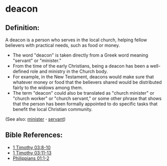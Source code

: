 # deacon #

## Definition: ##

A deacon is a person who serves in the local church, helping fellow believers with practical needs, such as food or money.

* The word "deacon" is taken directly from a Greek word meaning "servant" or "minister."
* From the time of the early Christians, being a deacon has been a well-defined role and ministry in the Church body.
* For example, in the New Testament, deacons would make sure that whatever money or food that the believers shared would be distributed fairly to the widows among them.
* The term "deacon" could also be translated as "church minister" or "church worker" or "church servant," or some other phrase that shows that the person has been formally appointed to do specific tasks that benefit the local Christian community.

(See also: [minister](../kt/minister.md) **·** [servant](../other/servant.md))

## Bible References: ##

* [1 Timothy 03:8-10](https://door43.org/en/bible/notes/1ti/03/08)
* [1 Timothy 03:11-13](https://door43.org/en/bible/notes/1ti/03/11)
* [Philippians 01:1-2](https://door43.org/en/bible/notes/php/01/01)

